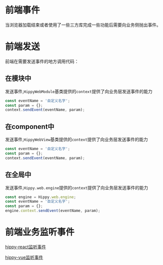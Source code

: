 # 前端事件

当浏览器加载结束或者使用了一些三方库完成一些功能后需要向业务侧抛出事件。

# 前端发送

前端在需要发送事件的地方调用代码：

## 在模块中

 发送事件,`HippyWebModule`基类提供的`context`提供了向业务层发送事件的能力

```javascript
const eventName = '自定义名字';
const param = {};
context.sendEvent(eventName, param);
```

## 在component中

 发送事件,`HippyWebView`基类提供的`context`提供了向业务层发送事件的能力

```javascript
const eventName = '自定义名字';
const param = {};
context.sendEvent(eventName, param);
```

## 在全局中

 发送事件,`Hippy.web.engine`提供的`context`提供了向业务层发送事件的能力

```javascript
const engine = Hippy.web.engine;
const eventName = '自定义名字';
const param = {};
engine.context.sendEvent(eventName, param);
```

# 前端业务监听事件

[hippy-react监听事件](hippy-react/native-event.md?id=事件监听器)

[hippy-vue监听事件](hippy-vue/native-event.md?id=事件监听器)
